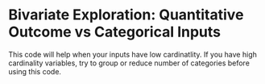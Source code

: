 # Bivariate Exploration: Quantitative Outcome vs Categorical Inputs

This code will help when your inputs have low cardinatlity. If you have high cardinality variables, try to group or reduce number of categories before using this code.
